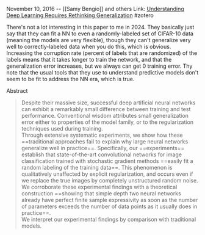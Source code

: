 November 10, 2016 -- [[Samy Bengio]] and others
Link: [Understanding Deep Learning Requires Rethinking Generalization](https://arxiv.org/abs/1611.03530)
#zotero 

There's not a lot interesting in this paper to me in 2024. They basically just say that they can fit a NN to even a randomly-labeled set of CIFAR-10 data (meaning the models are very flexible), though they can't generalize very well to correctly-labeled data when you do this, which is obvious. Increasing the corruption rate (percent of labels that are randomized) of the labels means that it takes longer to train the network, and that the generalization error increases, but we always can get 0 training error. Thy note that the usual tools that they use to understand predictive models don't seem to be fit to address the NN era, which is true.

Abstract
> Despite their massive size, successful deep artificial neural networks can exhibit a remarkably small difference between training and test performance. Conventional wisdom attributes small generalization error either to properties of the model family, or to the regularization techniques used during training.  
> Through extensive systematic experiments, we show how these ==traditional approaches fail to explain why large neural networks generalize well in practice==. Specifically, our ==experiments== establish that state-of-the-art convolutional networks for image classification trained with stochastic gradient methods ==easily fit a random labeling of the training data==. This phenomenon is qualitatively unaffected by explicit regularization, and occurs even if we replace the true images by completely unstructured random noise. We corroborate these experimental findings with a theoretical construction ==showing that simple depth two neural networks already have perfect finite sample expressivity as soon as the number of parameters exceeds the number of data points as it usually does in practice==.  
> We interpret our experimental findings by comparison with traditional models.
